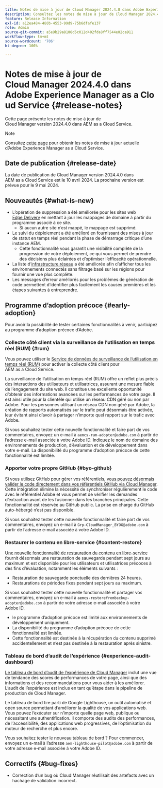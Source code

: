 ```yaml
---
title: Notes de mise à jour de Cloud Manager 2024.4.0 dans Adobe Experience Manager as a Cloud Service
description: Consultez les notes de mise à jour de Cloud Manager 2024.4.0 dans AEM as a Cloud Service.
feature: Release Information
exl-id: a12ea484-480b-4553-99d9-75b6dfafe137
role: Admin
source-git-commit: a5e9b29a8108d5c012d402fda8ff7544e02ca911
workflow-type: tm+mt
source-wordcount: '706'
ht-degree: 100%

---
```


# Notes de mise à jour de Cloud Manager 2024.4.0 dans Adobe Experience Manager as a Cloud Service {#release-notes}

Cette page présente les notes de mise à jour de Cloud Manager version 2024.4.0 dans AEM as a Cloud Service.

>[!NOTE]
>
>Consultez [cette page](/help/release-notes/release-notes-cloud/release-notes-current.md) pour obtenir les notes de mise à jour actuelle d’Adobe Experience Manager as a Cloud Service.

## Date de publication {#release-date}

La date de publication de Cloud Manager version 2024.4.0 dans AEM as a Cloud Service est le 10 avril 2024. La prochaine version est prévue pour le 9 mai 2024.

## Nouveautés {#what-is-new}

* L’opération de suppression a été améliorée pour les sites web [Edge Delivery](/help/edge/overview.md) en mettant à jour les mappages de domaine à partir du programme associé à ce site.
   * Si aucun autre site n’est mappé, le mappage est supprimé.
* Le suivi du déploiement a été amélioré en fournissant des mises à jour de statut en temps réel pendant la phase de démarrage critique d’une instance AEM.
   * Cette fonctionnalité vous garantit une visibilité complète de la progression de votre déploiement, ce qui vous permet de prendre des décisions plus éclairées et d’optimiser l’efficacité opérationnelle.
* La liste d’[infrastructure réseau](/help/security/configuring-advanced-networking.md) a été améliorée afin d’afficher tous les environnements connectés sans filtrage basé sur les régions pour fournir une vue plus complète.
* Les messages d’erreur améliorés pour les problèmes de génération de code permettent d’identifier plus facilement les causes premières et les étapes suivantes à entreprendre.

## Programme d’adoption précoce {#early-adoption}

Pour avoir la possibilité de tester certaines fonctionnalités à venir, participez au programme d’adoption précoce d’Adobe.

### Collecte côté client via la surveillance de l’utilisation en temps réel (RUM) {#rum}

Vous pouvez utiliser le [Service de données de surveillance de l’utilisation en temps réel (RUM)](/help/implementing/cloud-manager/content-requests.md#cliendside-collection) pour activer la collecte côté client pour AEM as a Cloud Service.

La surveillance de l’utilisation en temps réel (RUM) offre un reflet plus précis des interactions des utilisateurs et utilisatrices, assurant une mesure fiable de l’engagement du site web. Il constitue une excellente opportunité d’obtenir des informations avancées sur les performances de votre page. Il est ainsi utile pour la clientèle qui utilise un réseau CDN géré ou non par Adobe. Pour les personnes utilisant un réseau CDN non géré par Adobe, la création de rapports automatisés sur le trafic peut désormais être activée, leur évitant ainsi d’avoir à partager n’importe quel rapport sur le trafic avec Adobe.

Si vous souhaitez tester cette nouvelle fonctionnalité et faire part de vos commentaires, envoyez un e-mail à `aemcs-rum-adopter@adobe.com` à partir de l’adresse e-mail associée à votre Adobe ID. Indiquez le nom de domaine des environnements de production, d’évaluation et de développement dans votre e-mail.  La disponibilité du programme d’adoption précoce de cette fonctionnalité est limitée.

### Apporter votre propre GitHub {#byo-github}

Si vous utilisez GitHub pour gérer vos référentiels, [vous pouvez désormais valider le code directement dans vos référentiels GitHub via Cloud Manager](/help/implementing/cloud-manager/managing-code/private-repositories.md). Cette intégration élimine la nécessité de synchroniser régulièrement le code avec le référentiel Adobe et vous permet de vérifier les demandes d’extraction avant de les fusionner dans les branches principales. Cette fonctionnalité est réservée au GitHub public. La prise en charge du GitHub auto-hébergé n’est pas disponible.

Si vous souhaitez tester cette nouvelle fonctionnalité et faire part de vos commentaires, envoyez un e-mail à `Grp-CloudManager_BYOG@adobe.com` à partir de l’adresse e-mail associée à votre Adobe ID.

### Restaurer le contenu en libre-service {#content-restore}

[Une nouvelle fonctionnalité de restauration du contenu en libre-service](/help/operations/restore.md) fournit désormais une restauration de sauvegarde pendant sept jours au maximum et est disponible pour les utilisateurs et utilisatrices précoces à des fins d’évaluation, notamment les éléments suivants :

* Restauration de sauvegarde ponctuelle des dernières 24 heures.
* Restaurations de périodes fixes pendant sept jours au maximum.

Si vous souhaitez tester cette nouvelle fonctionnalité et partager vos commentaires, envoyez un e-mail à `aemcs-restorefrombackup-adopter@adobe.com` à partir de votre adresse e-mail associée à votre Adobe ID.

* le programme d’adoption précoce est limité aux environnements de développement uniquement.
* La disponibilité du programme d’adoption précoce de cette fonctionnalité est limitée.
* Cette fonctionnalité est destinée à la récupération du contenu supprimé accidentellement et n’est pas destinée à la restauration après sinistre.

### Tableau de bord d’audit de l’expérience {#experience-audit-dashboard}

[Le tableau de bord d’audit de l’expérience de Cloud Manager](/help/implementing/cloud-manager/experience-audit-dashboard.md) inclut une vue de tendance des scores de performances de votre page, ainsi que des informations et des recommandations pour vous aider à les améliorer. L’audit de l’expérience est inclus en tant qu’étape dans le pipeline de production de Cloud Manager.

Le tableau de bord tire parti de Google Lighthouse, un outil automatisé et open source permettant d’améliorer la qualité de vos applications web. Vous pouvez l’exécuter sur n’importe quelle page web, publique ou nécessitant une authentification. Il comporte des audits des performances, de l’accessibilité, des applications web progressives, de l’optimisation du moteur de recherche et plus encore.

Vous souhaitez tester le nouveau tableau de bord ? Pour commencer, envoyez un e-mail à l’adresse `aem-lighthouse-pilot@adobe.com` à partir de votre adresse e-mail associée à votre Adobe ID.

## Correctifs {#bug-fixes}

* Correction d’un bug où Cloud Manager réutilisait des artefacts avec un hachage de validation incorrect.

